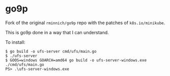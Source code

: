 go9p
====

Fork of the original `rminnich/go9p` repo with the patches of `k8s.io/minikube`.


This is go9p done in a way that I can understand.

To install:

```
$ go build -o ufs-server cmd/ufs/main.go
$ ./ufs-server
$ GOOS=windows GOARCH=amd64 go build -o ufs-server-windows.exe ./cmd/ufs/main.go
PS> .\ufs-server-windows.exe
```
